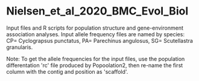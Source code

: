 # Nielsen_et_al_2020_BMC_Evol_Biol

Input files and R scripts for population structure and gene-environment association analyses. Input allele frequency files are named by species: CP= Cyclograpsus punctatus, PA= Parechinus angulosus, SG= Scutellastra granularis.

Note: To get the allele frequencies for the input files, use the population differentation 'rc' file produced by Popoolation2, then re-name the first column with the contig and position as 'scaffold'. 

